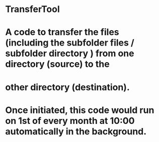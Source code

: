 # TransferTool

# A code to transfer the files (including the subfolder files / subfolder directory ) from one directory (source) to the
# other directory (destination).
# Once initiated, this code would run on 1st of every month at 10:00 automatically in the background.
